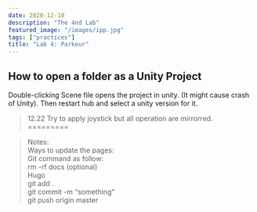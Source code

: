 ```yaml
---
date: 2020-12-10
description: "The 4nd Lab"
featured_image: "/images/ipp.jpg"
tags: ["practices"]
title: "Lab 4: Parkour"
---
```


## How to open a folder as a Unity Project
Double-clicking Scene file opens the project in unity. (It might cause crash of Unity).
Then restart hub and select a unity version for it.


>12.22
Try to apply joystick but all operation are mirrorred.
=========

>Notes:   
Ways to update the pages:   
Git command as follow:  
rm -rf docs (optional)  
Hugo  
git add .  
git commit -m “something"  
git push origin master  
